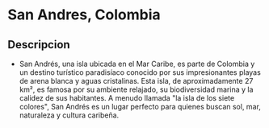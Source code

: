 # San Andres, Colombia

## Descripcion 
- San Andrés, una isla ubicada en el Mar Caribe, es parte de Colombia y un destino turístico paradisíaco conocido por sus impresionantes playas de arena blanca y aguas cristalinas. Esta isla, de aproximadamente 27 km², es famosa por su ambiente relajado, su biodiversidad marina y la calidez de sus habitantes. A menudo llamada "la isla de los siete colores", San Andrés es un lugar perfecto para quienes buscan sol, mar, naturaleza y cultura caribeña.
